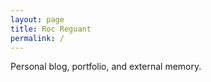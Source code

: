 ```yaml
---
layout: page
title: Roc Reguant
permalink: /
---
```


Personal blog, portfolio, and external memory.
